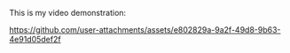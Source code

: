 This is my video demonstration:


https://github.com/user-attachments/assets/e802829a-9a2f-49d8-9b63-4e91d05def2f

